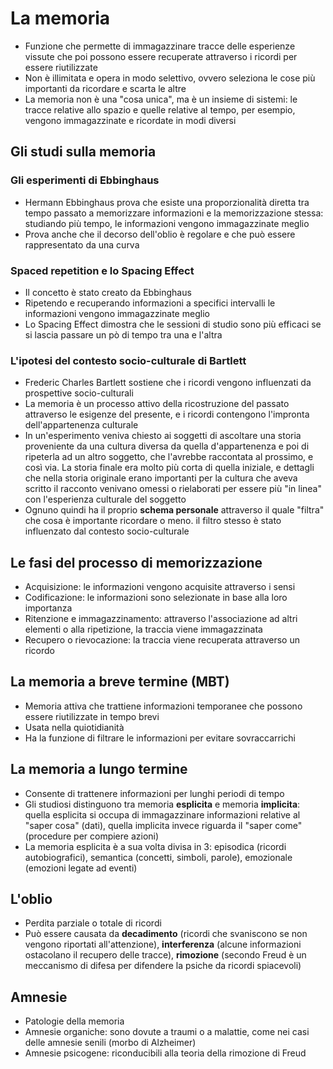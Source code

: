 # La memoria

- Funzione che permette di immagazzinare tracce delle esperienze vissute che poi possono essere recuperate attraverso i ricordi per essere riutilizzate
- Non è illimitata e opera in modo selettivo, ovvero seleziona le cose più importanti da ricordare e scarta le altre
- La memoria non è una "cosa unica", ma è un insieme di sistemi: le tracce relative allo spazio e quelle relative al tempo, per esempio, vengono immagazzinate e ricordate in modi diversi

## Gli studi sulla memoria

### Gli esperimenti di Ebbinghaus

- Hermann Ebbinghaus prova che esiste una proporzionalità diretta tra tempo passato a memorizzare informazioni e la memorizzazione stessa: studiando più tempo, le informazioni vengono immagazzinate meglio
- Prova anche che il decorso dell'oblio è regolare e che può essere rappresentato da una curva

### Spaced repetition e lo Spacing Effect

- Il concetto è stato creato da Ebbinghaus
- Ripetendo e recuperando informazioni a specifici intervalli le informazioni vengono immagazzinate meglio
- Lo Spacing Effect dimostra che le sessioni di studio sono più efficaci se si lascia passare un pò di tempo tra una e l'altra

### L'ipotesi del contesto socio-culturale di Bartlett

- Frederic Charles Bartlett sostiene che i ricordi vengono influenzati da prospettive socio-culturali
- La memoria è un processo attivo della ricostruzione del passato attraverso le esigenze del presente, e i ricordi contengono l'impronta dell'appartenenza culturale
- In un'esperimento veniva chiesto ai soggetti di ascoltare una storia proveniente da una cultura diversa da quella d'appartenenza e poi di ripeterla ad un altro soggetto, che l'avrebbe raccontata al prossimo, e così via. La storia finale era molto più corta di quella iniziale, e dettagli che nella storia originale erano importanti per la cultura che aveva scritto il racconto venivano omessi o rielaborati per essere più "in linea" con l'esperienza culturale del soggetto
- Ognuno quindi ha il proprio **schema personale** attraverso il quale "filtra" che cosa è importante ricordare o meno. il filtro stesso è stato influenzato dal contesto socio-culturale

## Le fasi del processo di memorizzazione

- Acquisizione: le informazioni vengono acquisite attraverso i sensi
- Codificazione: le informazioni sono selezionate in base alla loro importanza
- Ritenzione e immagazzinamento: attraverso l'associazione ad altri elementi o alla ripetizione, la traccia viene immagazzinata
- Recupero o rievocazione: la traccia viene recuperata attraverso un ricordo

## La memoria a breve termine (MBT)

- Memoria attiva che trattiene informazioni temporanee che possono essere riutilizzate in tempo brevi
- Usata nella quiotidianità
- Ha la funzione di filtrare le informazioni per evitare sovraccarrichi

## La memoria a lungo termine

- Consente di trattenere informazioni per lunghi periodi di tempo
- Gli studiosi distinguono tra memoria **esplicita** e memoria **implicita**: quella esplicita si occupa di immagazzinare informazioni relative al "saper cosa" (dati), quella implicita invece riguarda il "saper come" (procedure per compiere azioni)
- La memoria esplicita è a sua volta divisa in 3: episodica (ricordi autobiografici), semantica (concetti, simboli, parole), emozionale (emozioni legate ad eventi)

## L'oblio

- Perdita parziale o totale di ricordi
- Può essere causata da **decadimento** (ricordi che svaniscono se non vengono riportati all'attenzione), **interferenza** (alcune informazioni ostacolano il recupero delle tracce), **rimozione** (secondo Freud è un meccanismo di difesa per difendere la psiche da ricordi spiacevoli)

## Amnesie

- Patologie della memoria
- Amnesie organiche: sono dovute a traumi o a malattie, come nei casi delle amnesie senili (morbo di Alzheimer)
- Amnesie psicogene: riconducibili alla teoria della rimozione di Freud